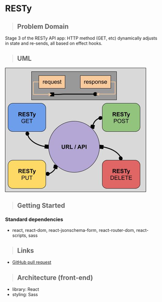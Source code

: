 # RESTy

> ## Problem Domain

Stage 3 of the RESTy API app: HTTP method (GET, etc) dynamically adjusts in state and re-sends, all based on effect hooks.

> ## UML

![UML](/lab26-UML.jpg)

> ## Getting Started

### Standard dependencies

- react, react-dom, react-jsonschema-form, react-router-dom, react-scripts, sass

> ## Links

- [GitHub pull request](https://github.com/schillerandrew/resty/pull/5)

> ## Architecture (front-end)

- library: React
- styling: Sass
